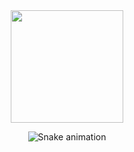   <center><img height="180em" src="https://github-readme-stats.vercel.app/api/top-langs/?username=alannaaaa&layout=compact&langs_count=7&theme=dracula"/>
  
  ![Snake animation](https://github.com/alannaaaa/alannaaaa/blob/output/github-contribution-grid-snake.svg)

<!--
**alannaaaa/alannaaaa** is a ✨ _special_ ✨ repository because its `README.md` (this file) appears on your GitHub profile.

Here are some ideas to get you started:

- 🔭 I’m currently working on ...
- 🌱 I’m currently learning ...
- 👯 I’m looking to collaborate on ...
- 🤔 I’m looking for help with ...
- 💬 Ask me about ...
- 📫 How to reach me: ...
- 😄 Pronouns: ...
- ⚡ Fun fact: ...
-->
